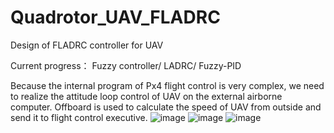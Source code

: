 # Quadrotor_UAV_FLADRC
Design of FLADRC controller for UAV

Current progress：
Fuzzy controller/
LADRC/
Fuzzy-PID

Because the internal program of Px4 flight control is very complex, we need to realize the attitude loop control of UAV on the external airborne computer. Offboard is used to calculate the speed of UAV from outside and send it to flight control executive.
![image](https://github.com/Sunchanghao/Quadrotor_UAV_FLADRC/blob/main/Pic/fig1.png)
![image](https://github.com/Sunchanghao/Quadrotor_UAV_FLADRC/blob/main/Pic/%E5%9B%BE%E7%89%877.png)
![image](https://github.com/Sunchanghao/Quadrotor_UAV_FLADRC/blob/main/Pic/7.png)
